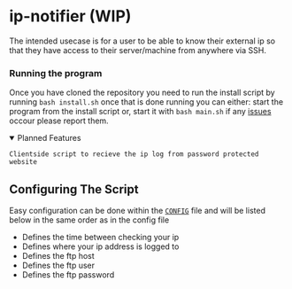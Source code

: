 # ip-notifier (WIP)
The intended usecase is for a user to be able to know their external ip so that they have access to their server/machine from anywhere via SSH.

### Running the program
Once you have cloned the repository you need to run the install script by running `bash install.sh` once that is done running you can either: start the program from the install script or, start it with `bash main.sh` if any [issues](https://github.com/Squibid/ip-notifier/issues) occour please report them.

<details open><summary> Planned Features </summary>
  
  ```
  Clientside script to recieve the ip log from password protected website
  ```
  
</details>


## Configuring The Script
Easy configuration can be done within the [`CONFIG`](https://github.com/Squibid/ip-notifier/blob/b6b819a027eb06b1387ed2e109c8452997207b9e/CONFIG) file and will be listed below in the same order as in the config file
* Defines the time between checking your ip
* Defines where your ip address is logged to
* Defines the ftp host
* Defines the ftp user
* Defines the ftp password
